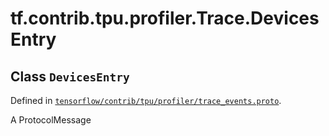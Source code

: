 <div itemscope itemtype="http://developers.google.com/ReferenceObject">
<meta itemprop="name" content="tf.contrib.tpu.profiler.Trace.DevicesEntry" />
<meta itemprop="path" content="Stable" />
</div>

# tf.contrib.tpu.profiler.Trace.DevicesEntry

## Class `DevicesEntry`





Defined in [`tensorflow/contrib/tpu/profiler/trace_events.proto`](/code/stable/tensorflow/contrib/tpu/profiler/trace_events.proto).

A ProtocolMessage

